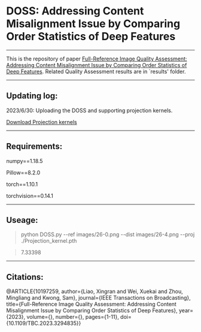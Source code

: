 # DOSS: Addressing Content Misalignment Issue by Comparing Order Statistics of Deep Features
----------------------------
This is the repository of paper [Full-Reference Image Quality Assessment: Addressing Content Misalignment Issue by Comparing Order Statistics of Deep Features]([https:](https://ieeexplore.ieee.org/document/10197259)). Related Quality Assessment results are in `results' folder.

-----------------------------
## Updating log:
2023/6/30: Uploading the DOSS and supporting projection kernels. 

[Download Projection kernels](https://drive.google.com/file/d/1uBUMpy5NrhH4kLpWotsW4CvcrM0dfYgp/view?usp=sharing)

-----------------------------
## Requirements:
numpy==1.18.5

Pillow==8.2.0

torch==1.10.1

torchvision==0.14.1

------------------------------

## Useage:

>python DOSS.py --ref images/26-0.png --dist images/26-4.png --proj ./Projection_kernel.pth

>7.33398
------------------------------

## Citations:
@ARTICLE{10197259,
  author={Liao, Xingran and Wei, Xuekai and Zhou, Mingliang and Kwong, Sam},
  journal={IEEE Transactions on Broadcasting}, 
  title={Full-Reference Image Quality Assessment: Addressing Content Misalignment Issue by Comparing Order Statistics of Deep Features}, 
  year={2023},
  volume={},
  number={},
  pages={1-11},
  doi={10.1109/TBC.2023.3294835}}
